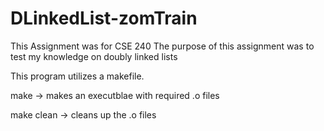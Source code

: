# DLinkedList-zomTrain
  This Assignment was for CSE 240
  The purpose of this assignment was to test 
  my knowledge on doubly linked lists


This program utilizes a makefile.

make		-> makes an executblae with required .o files

make clean	-> cleans up the .o files
